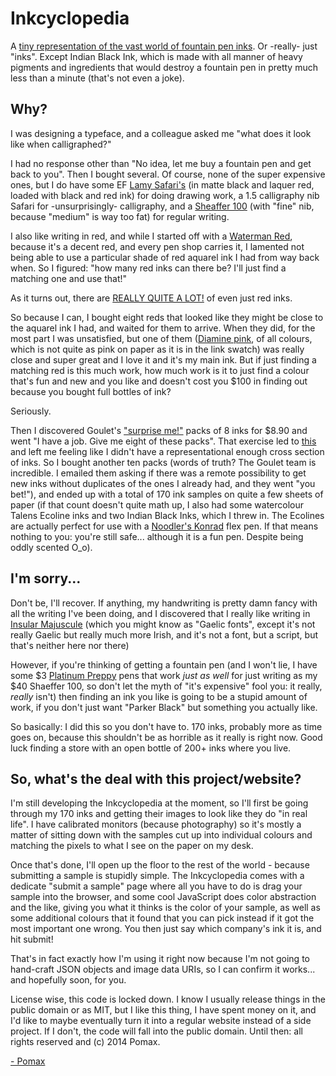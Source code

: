 Inkcyclopedia
=============

A [tiny representation of the vast world of fountain pen inks](http://flickr.nihongoresources.com:1234/). Or -really- just "inks". Except Indian Black Ink, which is made with all manner of heavy pigments and ingredients that would destroy a fountain pen in pretty much less than a minute (that's not even a joke).

Why?
----

I was designing a typeface, and a colleague asked me "what does it look like when calligraphed?"

I had no response other than "No idea, let me buy a fountain pen and get back to you". Then I bought several. Of course, none of the super expensive ones, but I do have some EF [Lamy Safari's](http://www.gouletpens.com/Lamy_Safari_Fountain_Pens_s/934.htm) (in matte black and laquer red, loaded with black and red ink) for doing drawing work, a 1.5 calligraphy nib Safari for -unsurprisingly- calligraphy, and a [Sheaffer 100](http://www.gouletpens.com/SearchResults.asp?Search=sheaffer+100) (with "fine" nib, because "medium" is way too fat) for regular writing.

I also like writing in red, and while I started off with a [Waterman Red](http://www.gouletpens.com/Waterman_Audacious_Red_p/wm-s0110730.htm), because it's a decent red, and every pen shop carries it, I lamented not being able to use a particular shade of red aquarel ink I had from way back when. So I figured: "how many red inks can there be? I'll just find a matching one and use that!"

As it turns out, there are [REALLY QUITE A LOT!](http://www.gouletpens.com/Shop_All_Bottled_Ink_s/1106.htm?searching=Y&sort=7&cat=1106&show=30&page=1&f-Red=1174) of even just red inks.

So because I can, I bought eight reds that looked like they might be close to the aquarel ink I had, and waited for them to arrive. When they did, for the most part I was unsatisfied, but one of them ([Diamine pink](http://www.gouletpens.com/Diamine_80ml_Flamingo_Pink_Ink_p/d7026.htm), of all colours, which is not quite as pink on paper as it is in the link swatch) was really close and super great and I love it and it's my main ink. But if just finding a matching red is this much work, how much work is it to just find a colour that's fun and new and you like and doesn't cost you $100 in finding out because you bought full bottles of ink?

Seriously.

Then I discovered Goulet's ["surprise me!"](http://www.gouletpens.com/Random_Ink_Sample_Package_Set_p/package-inksamples.htm) packs of 8 inks for $8.90 and went "I have a job. Give me eight of these packs". That exercise led to [this](http://imgur.com/gallery/5TGYc) and left me feeling like I didn't have a representational enough cross section of inks. So I bought another ten packs (words of truth? The Goulet team is incredible. I emailed them asking if there was a remote possibility to get new inks without duplicates of the ones I already had, and they went "you bet!"), and ended up with a total of 170 ink samples on quite a few sheets of paper (if that count doesn't quite math up, I also had some watercolour Talens Ecoline inks and two Indian Black Inks, which I threw in. The Ecolines are actually perfect for use with a [Noodler's Konrad](http://www.gouletpens.com/Noodlers_Konrad_Acrylic_Flex_Nib_Pens_s/1428.htm) flex pen. If that means nothing to you: you're still safe... although it is a fun pen. Despite being oddly scented O_o).

I'm sorry...
------------

Don't be, I'll recover. If anything, my handwriting is pretty damn fancy with all the writing I've been doing, and I discovered that I really like writing in [Insular Majuscule](https://en.wikipedia.org/wiki/Insular_majuscule) (which you might know as "Gaelic fonts", except it's not really Gaelic but really much more Irish, and it's not a font, but a script, but that's neither here nor there)

However, if you're thinking of getting a fountain pen (and I won't lie, I have some $3 [Platinum Preppy](http://www.gouletpens.com/Black_Fine_Platinum_Preppy_Fountain_Pen_p/plat-ppq-200-01-f.htm) pens that work *just as well* for just writing as my $40 Shaeffer 100, so don't let the myth of "it's expensive" fool you: it really, *really* isn't) then finding an ink you like is going to be a stupid amount of work, if you don't just want "Parker Black" but something you actually like.

So basically: I did this so you don't have to. 170 inks, probably more as time goes on, because this shouldn't be as horrible as it really is right now. Good luck finding a store with an open bottle of 200+ inks where you live.

So, what's the deal with this project/website?
----------------------------------------------

I'm still developing the Inkcyclopedia at the moment, so I'll first be going through my 170 inks and getting their images to look like they do "in real life". I have calibrated monitors (because photography) so it's mostly a matter of sitting down with the samples cut up into individual colours and matching the pixels to what I see on the paper on my desk.

Once that's done, I'll open up the floor to the rest of the world - because submitting a sample is stupidly simple. The Inkcyclopedia comes with a dedicate "submit a sample" page where all you have to do is drag your sample into the browser, and some cool JavaScript does color abstraction and the like, giving you what it thinks is the color of your sample, as well as some additional colours that it found that you can pick instead if it got the most important one wrong. You then just say which company's ink it is, and hit submit!

That's in fact exactly how I'm using it right now because I'm not going to hand-craft JSON objects and image data URIs, so I can confirm it works... and hopefully soon, for you.

License wise, this code is locked down. I know I usually release things in the public domain or as MIT, but I like this thing, I have spent money on it, and I'd like to maybe eventually turn it into a regular website instead of a side project. If I don't, the code will fall into the public domain. Until then: all rights reserved and (c) 2014 Pomax.

[- Pomax](http://twitter.com/TheRealPomax)

